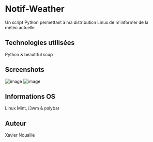 # Notif-Weather
Un script Python permettant à ma distribution Linux de m'informer de la météo actuelle

## Technologies utilisées
Python & beautiful soup

## Screenshots
![image](https://user-images.githubusercontent.com/68466322/100167404-4703e180-2ebf-11eb-835b-479bf0ee9d04.png)
![image](https://user-images.githubusercontent.com/68466322/100167068-7fef8680-2ebe-11eb-80c2-77ebabc881df.png)

## Informations OS
Linux Mint, i3wm & polybar

## Auteur 
Xavier Nouaille
